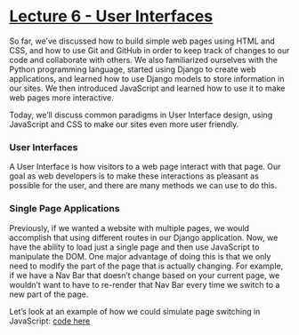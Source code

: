 # [Lecture 6 - User Interfaces](https://cs50.harvard.edu/web/2020/weeks/6/)

So far, we’ve discussed how to build simple web pages using HTML and CSS, and how to use Git and GitHub in order to keep track of changes to our code and collaborate with others. We also familiarized ourselves with the Python programming language, started using Django to create web applications, and learned how to use Django models to store information in our sites. We then introduced JavaScript and learned how to use it to make web pages more interactive.

Today, we’ll discuss common paradigms in User Interface design, using JavaScript and CSS to make our sites even more user friendly.

### User Interfaces
A User Interface is how visitors to a web page interact with that page. Our goal as web developers is to make these interactions as pleasant as possible for the user, and there are many methods we can use to do this.

### Single Page Applications
Previously, if we wanted a website with multiple pages, we would accomplish that using different routes in our Django application. Now, we have the ability to load just a single page and then use JavaScript to manipulate the DOM. One major advantage of doing this is that we only need to modify the part of the page that is actually changing. For example, if we have a Nav Bar that doesn’t change based on your current page, we wouldn’t want to have to re-render that Nav Bar every time we switch to a new part of the page.

Let’s look at an example of how we could simulate page switching in JavaScript: [code here](html/simplepage.html)
